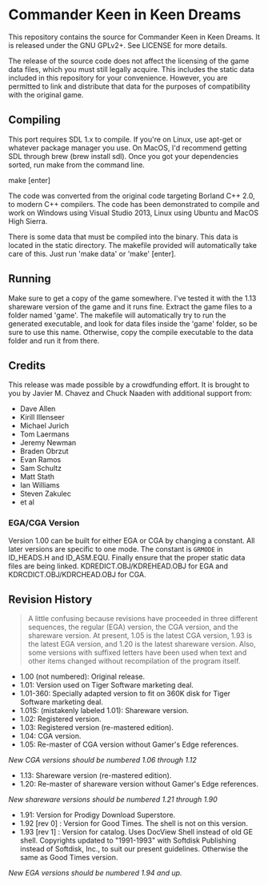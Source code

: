 # Commander Keen in Keen Dreams

This repository contains the source for Commander Keen in Keen Dreams.  It is released under the GNU GPLv2+.  See LICENSE for more details.

The release of the source code does not affect the licensing of the game data files, which you must still legally acquire.  This includes the static data included in this repository for your convenience.  However, you are permitted to link and distribute that data for the purposes of compatibility with the original game.

## Compiling

This port requires SDL 1.x to compile.  If you're on Linux, use apt-get or whatever package manager you use.  On MacOS, I'd recommend getting SDL through brew (brew install sdl).  Once you got your dependencies sorted, run make from the command line.

make [enter]

The code was converted from the original code targeting Borland C++ 2.0, to modern C++ compilers.  The code has been demonstrated to compile and work on Windows using Visual Studio 2013, Linux using Ubuntu and MacOS High Sierra.

There is some data that must be compiled into the binary.  This data is located in the static directory.  The makefile provided will automatically take care of this.  Just run 'make data' or 'make' [enter].

## Running

Make sure to get a copy of the game somewhere.  I've tested it with the 1.13 shareware version of the game and it runs fine.  Extract the game files to a folder named 'game'.  The makefile will automatically try to run the generated executable, and look for data files inside the 'game' folder, so be sure to use this name.  Otherwise, copy the compile executable to the data folder and run it from there.

## Credits

This release was made possible by a crowdfunding effort.  It is brought to you by Javier M. Chavez and Chuck Naaden with additional support from:

* Dave Allen
* Kirill Illenseer
* Michael Jurich
* Tom Laermans
* Jeremy Newman
* Braden Obrzut
* Evan Ramos
* Sam Schultz
* Matt Stath
* Ian Williams
* Steven Zakulec
* et al

### EGA/CGA Version

Version 1.00 can be built for either EGA or CGA by changing a constant.  All later versions are specific to one mode.  The constant is `GRMODE` in ID_HEADS.H and ID_ASM.EQU.  Finally ensure that the proper static data files are being linked.  KDREDICT.OBJ/KDREHEAD.OBJ for EGA and KDRCDICT.OBJ/KDRCHEAD.OBJ for CGA.

## Revision History

> A little confusing because revisions have proceeded in three different sequences, the regular (EGA) version, the CGA version, and the shareware version.  At present, 1.05 is the latest CGA version, 1.93 is the latest EGA version, and 1.20 is the latest shareware version.  Also, some versions with suffixed letters have been used when text and other items changed without recompilation of the program itself.

* 1.00 (not numbered): Original release.
* 1.01: Version used on Tiger Software marketing deal.
* 1.01-360: Specially adapted version to fit on 360K disk for Tiger Software marketing deal.
* 1.01S: (mistakenly labeled 1.01): Shareware version.
* 1.02: Registered version.
* 1.03: Registered version (re-mastered edition).
* 1.04: CGA version.
* 1.05: Re-master of CGA version without Gamer's Edge references.

*New CGA versions should be numbered 1.06 through 1.12*

* 1.13: Shareware version (re-mastered edition).
* 1.20: Re-master of shareware version without Gamer's Edge references.

*New shareware versions should be numbered 1.21 through 1.90*

* 1.91: Version for Prodigy Download Superstore.
* 1.92 [rev 0] : Version for Good Times. The shell is not on this version.
* 1.93 [rev 1] : Version for catalog.  Uses DocView Shell instead of old GE shell.  Copyrights updated to "1991-1993" with Softdisk Publishing instead of Softdisk, Inc., to suit our present guidelines.  Otherwise the same as Good Times version.

*New EGA versions should be numbered 1.94 and up.*
